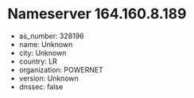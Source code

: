 # Nameserver 164.160.8.189

* as_number: 328196
* name: Unknown
* city: Unknown
* country: LR
* organization: POWERNET
* version: Unknown
* dnssec: false

